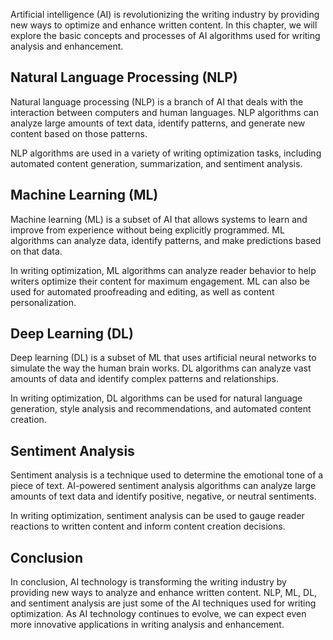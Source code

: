 
Artificial intelligence (AI) is revolutionizing the writing industry by providing new ways to optimize and enhance written content. In this chapter, we will explore the basic concepts and processes of AI algorithms used for writing analysis and enhancement.

Natural Language Processing (NLP)
---------------------------------

Natural language processing (NLP) is a branch of AI that deals with the interaction between computers and human languages. NLP algorithms can analyze large amounts of text data, identify patterns, and generate new content based on those patterns.

NLP algorithms are used in a variety of writing optimization tasks, including automated content generation, summarization, and sentiment analysis.

Machine Learning (ML)
---------------------

Machine learning (ML) is a subset of AI that allows systems to learn and improve from experience without being explicitly programmed. ML algorithms can analyze data, identify patterns, and make predictions based on that data.

In writing optimization, ML algorithms can analyze reader behavior to help writers optimize their content for maximum engagement. ML can also be used for automated proofreading and editing, as well as content personalization.

Deep Learning (DL)
------------------

Deep learning (DL) is a subset of ML that uses artificial neural networks to simulate the way the human brain works. DL algorithms can analyze vast amounts of data and identify complex patterns and relationships.

In writing optimization, DL algorithms can be used for natural language generation, style analysis and recommendations, and automated content creation.

Sentiment Analysis
------------------

Sentiment analysis is a technique used to determine the emotional tone of a piece of text. AI-powered sentiment analysis algorithms can analyze large amounts of text data and identify positive, negative, or neutral sentiments.

In writing optimization, sentiment analysis can be used to gauge reader reactions to written content and inform content creation decisions.

Conclusion
----------

In conclusion, AI technology is transforming the writing industry by providing new ways to analyze and enhance written content. NLP, ML, DL, and sentiment analysis are just some of the AI techniques used for writing optimization. As AI technology continues to evolve, we can expect even more innovative applications in writing analysis and enhancement.
